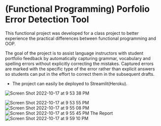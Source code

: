 # (Functional Programming) Porfolio Error Detection Tool 

This functional project was developed for a class project to better experience the practical differences between functional programming and OOP. 

The goal of the project is to assist language instructors with student portfolio feedback by automatically capturing grammar, vocabulary and spelling errors without explicitly correcting the mistakes. Captured errors are marked with the specific type of the error rather than explicit answers so students can put in the effort to correct them in the subsequent drafts.

- The project can easily be deployed to Streamlit(Heroku).

![Screen Shot 2022-10-17 at 9 53 38 PM](https://user-images.githubusercontent.com/95255319/196317736-a9e2ef43-a6fe-4133-8803-9cc845a3a1a1.png)

![Screen Shot 2022-10-17 at 9 53 55 PM](https://user-images.githubusercontent.com/95255319/196317760-13745ca8-d333-4b26-811e-cf7f64e4b756.png)
![Screen Shot 2022-10-17 at 9 55 08 PM](https://user-images.githubusercontent.com/95255319/196317781-1526831f-39ad-4afb-83da-133c17674e84.png)
![Screen Shot 2022-10-17 at 9 55 45 PM](https://user-images.githubusercontent.com/95255319/196317797-2a4a5bcc-55fd-46ca-9369-b6fbf67900d1.png)
The Report
![Screen Shot 2022-10-17 at 9 59 10 PM](https://user-images.githubusercontent.com/95255319/196317811-e7e7e361-948d-4d12-b35b-9cde4eda98d3.png)

